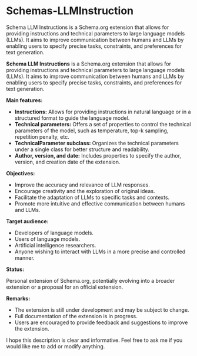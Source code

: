 # Schemas-LLMInstruction
Schema LLM Instructions is a Schema.org extension that allows for providing instructions and technical parameters to large language models (LLMs). It aims to improve communication between humans and LLMs by enabling users to specify precise tasks, constraints, and preferences for text generation.


**Schema LLM Instructions** is a Schema.org extension that allows for providing instructions and technical parameters to large language models (LLMs). It aims to improve communication between humans and LLMs by enabling users to specify precise tasks, constraints, and preferences for text generation.

**Main features:**

* **Instructions:** Allows for providing instructions in natural language or in a structured format to guide the language model.
* **Technical parameters:** Offers a set of properties to control the technical parameters of the model, such as temperature, top-k sampling, repetition penalty, etc.
* **TechnicalParameter subclass:** Organizes the technical parameters under a single class for better structure and readability.
* **Author, version, and date:** Includes properties to specify the author, version, and creation date of the extension.

**Objectives:**

* Improve the accuracy and relevance of LLM responses.
* Encourage creativity and the exploration of original ideas.
* Facilitate the adaptation of LLMs to specific tasks and contexts.
* Promote more intuitive and effective communication between humans and LLMs.

**Target audience:**

* Developers of language models.
* Users of language models.
* Artificial intelligence researchers.
* Anyone wishing to interact with LLMs in a more precise and controlled manner.

**Status:**

Personal extension of Schema.org, potentially evolving into a broader extension or a proposal for an official extension.

**Remarks:**

* The extension is still under development and may be subject to change.
* Full documentation of the extension is in progress.
* Users are encouraged to provide feedback and suggestions to improve the extension.

I hope this description is clear and informative. Feel free to ask me if you would like me to add or modify anything.
